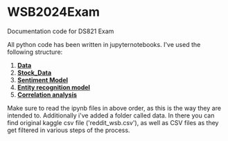 # WSB2024Exam
Documentation code for DS821 Exam

All python code has been written in jupyternotebooks. I've used the following structure:
1. [**Data**](https://github.com/lr-svendsen/WSB2024Exam/blob/0ff63a433179dccb293fac4372630cf0f027e609/1.%20Data.ipynb)
2. [**Stock_Data**](https://github.com/lr-svendsen/WSB2024Exam/blob/0ff63a433179dccb293fac4372630cf0f027e609/2.%20Stock_Data.ipynb)
3. [**Sentiment Model**](https://github.com/lr-svendsen/WSB2024Exam/blob/0ff63a433179dccb293fac4372630cf0f027e609/3.%20Sentiment%20Model.ipynb)
4. [**Entity recognition model**](https://github.com/lr-svendsen/WSB2024Exam/blob/0ff63a433179dccb293fac4372630cf0f027e609/4.%20Entity%20Recognition.ipynb)
5. [**Correlation analysis**](https://github.com/lr-svendsen/WSB2024Exam/blob/0ff63a433179dccb293fac4372630cf0f027e609/5.%20Correlation%20analysis.ipynb)

Make sure to read the ipynb files in above order, as this is the way they are intended to. Additionally i've added a folder called data. In there you can find original kaggle csv file ('reddit_wsb.csv'), as well as CSV files as they get filtered in various steps of the process. 
